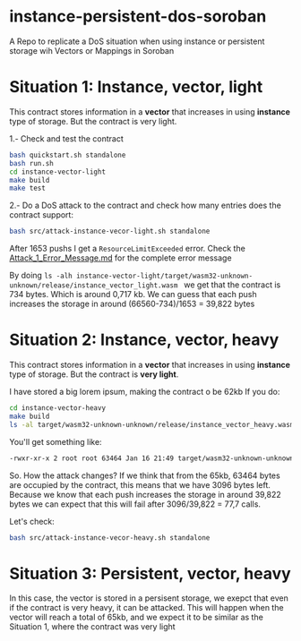 # instance-persistent-dos-soroban
A Repo to replicate a DoS situation when using instance or persistent storage wih Vectors or Mappings in Soroban

# Situation 1: Instance, vector, light
This contract stores information in a **vector** that increases in using **instance** type of storage. But the contract is very light.

1.- Check and test the contract
```bash
bash quickstart.sh standalone
bash run.sh
cd instance-vector-light
make build
make test
```

2.- Do a DoS attack to the contract and check how many entries does the contract support:
```bash
bash src/attack-instance-vecor-light.sh standalone
```
After 1653 pushs I get a `ResourceLimitExceeded` error.
Check the [Attack_1_Error_Message.md](Attack_1_Error_Message.md) for the complete error message

By doing `ls -alh instance-vector-light/target/wasm32-unknown-unknown/release/instance_vector_light.wasm ` we get that the contract is 734 bytes. Which is around 0,717 kb. We can guess that each push increases the storage in around (66560-734)/1653 = 39,822 bytes

# Situation 2: Instance, vector, heavy
This contract stores information in a **vector** that increases in using **instance** type of storage. But the contract is **very light**.

I have stored a big lorem ipsum, making the contract o be 62kb
If you do:
```bash
cd instance-vector-heavy
make build
ls -al target/wasm32-unknown-unknown/release/instance_vector_heavy.wasm 
```

You'll get something like:
```bash
-rwxr-xr-x 2 root root 63464 Jan 16 21:49 target/wasm32-unknown-unknown/release/instance_vector_heavy.wasm
```

So. How the attack changes?
If we think that from the 65kb, 63464 bytes are occupied by the contract, this means that we have 3096 bytes left. Because we know that each push increases the storage in around 39,822 bytes we can expect that this will fail after 3096/39,822 = 77,7 calls.

Let's check:

```bash
bash src/attack-instance-vecor-heavy.sh standalone
```

# Situation 3: Persistent, vector, heavy
In this case, the vector is stored in a persisent storage, we exepct that even if the contract is very heavy, it can be attacked.
This will happen when the vector will reach a total of 65kb, and we expect it to be similar as the Situation 1, where the contract was very light

